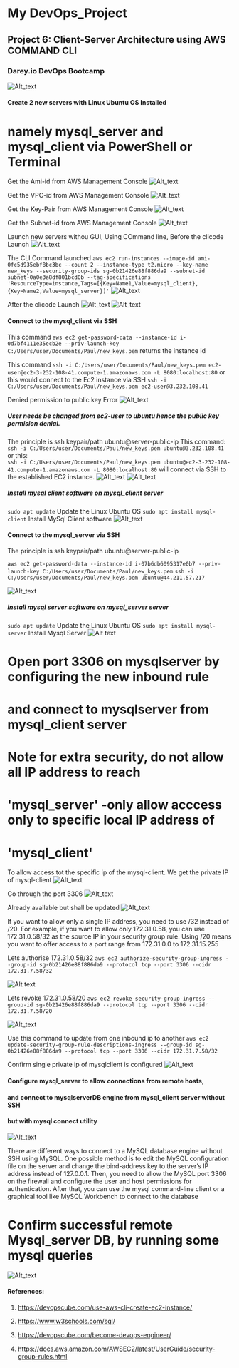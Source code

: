 # My DevOps_Project 

## Project 6: Client-Server Architecture using AWS COMMAND CLI

### Darey.io DevOps Bootcamp

![Alt_text](img/00.cli_server.png)


#### Create 2 new servers with Linux Ubuntu OS Installed
# namely mysql_server and mysql_client via PowerShell or Terminal
Get the Ami-id from AWS Management Console
![Alt_text](img/01.Ami-id.png)

Get the VPC-id from AWS Management Console
![Alt_text](img/02.VPC-id.png)

Get the Key-Pair from AWS Management Console
![Alt_text](img/03.keypair.png)

Get the Subnet-id from AWS Management Console
![Alt_text](img/04.subnet-id.png)

Launch new servers withou GUI, Using COmmand line, 
Before the clicode Launch
![Alt_text](img/05a.b4clicode.png)


The CLI Command launched
```aws ec2 run-instances --image-id ami-0fc5d935ebf8bc3bc --count 2 --instance-type t2.micro --key-name new_keys --security-group-ids sg-0b21426e88f886da9 --subnet-id  subnet-0a0e3a8df801bcd0b --tag-specifications 'ResourceType=instance,Tags=[{Key=Name1,Value=mysql_client},{Key=Name2,Value=mysql_server}]'```
![Alt_text](img/05b.clicode.png)


After the clicode Launch
![Alt_text](img/05c.afterclicodea.png)
![Alt_text](img/05d.afterclicodeb.png)




#### Connect to the mysql_client via SSH
This command ```aws ec2 get-password-data --instance-id i-0d7bf4111e35ecb2e --priv-launch-key C:/Users/user/Documents/Paul/new_keys.pem```
returns the instance id

This command ```ssh -i C:/Users/user/Documents/Paul/new_keys.pem ec2-user@ec2-3-232-108-41.compute-1.amazonaws.com -L 8080:localhost:80```
or this would connect to the Ec2 instance via SSH
```ssh -i C:/Users/user/Documents/Paul/new_keys.pem ec2-user@3.232.108.41```

Denied permission to public key Error
![Alt_text](img/6a.CLISSHConnectError.png)  

##### User needs be changed from ec2-user to ubuntu hence the public key permision denial.
The principle is ssh keypair/path ubuntu@server-public-ip
This command: ```ssh -i C:/Users/user/Documents/Paul/new_keys.pem ubuntu@3.232.108.41``` 
or this:  
```ssh -i C:/Users/user/Documents/Paul/new_keys.pem ubuntu@ec2-3-232-108-41.compute-1.amazonaws.com -L 8080:localhost:80```
will connect via SSH to the established EC2 instance.
![Alt_text](img/6b.CLISSHConnect.png)
![Alt_text](img/6c.CLISSHConnect.png)




##### Install mysql client software on mysql_client server
```sudo apt update```   Update the Linux Ubuntu OS
```sudo apt install mysql-client```  Install MySql Client software
![Alt_text](img/6d.mysqlclientinstalled.png)




#### Connect to the mysql_server via SSH
The principle is ssh keypair/path ubuntu@server-public-ip

```aws ec2 get-password-data --instance-id i-07b6db6095317e0b7 --priv-launch-key C:/Users/user/Documents/Paul/new_keys.pem```
```ssh -i C:/Users/user/Documents/Paul/new_keys.pem ubuntu@44.211.57.217```  

![Alt_text](img/7aCLISSHServerConect.png)

##### Install mysql server software on mysql_server server

```sudo apt update```  Update the Linux Ubuntu OS
```sudo apt install mysql-server```  Install Mysql Server 
![Alt text](img/7b.mysqlserverisntalled.png)




# Open port 3306 on mysqlserver by configuring the new inbound rule
# and connect to mysqlserver from mysql_client server
# Note for extra security, do not  allow all IP address to reach 
# 'mysql_server' -only allow acccess only to specific local IP address of 
# 'mysql_client'  

To allow access tot the specific ip of the mysql-client. We get the private IP of mysql-client
![Alt_text](img/9a.findptirvateip.png)

Go through the port 3306
![Alt_text](img/9b.mysqlport.png)

Already available but shall be updated
![Alt_text](img/9c.ruleexists.png)



If you want to allow only a single IP address, you need to use /32 instead of /20. For example, if you want to allow only 172.31.0.58, you can use 172.31.0.58/32 as the source IP in your security group rule. Using /20 means you want to offer access to a port range from 172.31.0.0 to 172.31.15.255

Lets authorise 172.31.0.58/32
```aws ec2 authorize-security-group-ingress --group-id sg-0b21426e88f886da9 --protocol tcp --port 3306 --cidr 172.31.7.58/32```

![Alt text](img/9d.authorise.png)

Lets revoke 172.31.0.58/20
```aws ec2 revoke-security-group-ingress --group-id sg-0b21426e88f886da9 --protocol tcp --port 3306 --cidr 172.31.7.58/20```

![Alt_text](img/9e.revoke.png)

Use this command to update from one inbound ip to another
```aws ec2 update-security-group-rule-descriptions-ingress --group-id sg-0b21426e88f886da9 --protocol tcp --port 3306 --cidr 172.31.7.58/32```

Confirm single private ip of mysqlclient is configured
![Alt_text](img/9f.oneip.png)





#### Configure mysql_server to allow connections from remote hosts,  
#### and connect to mysqlserverDB engine from mysql_client server without SSH 
#### but with mysql connect utility

![Alt_text](img/10.bindaddress.PNG)

There are different ways to connect to a MySQL database engine without SSH using MySQL. One possible method is to edit the MySQL configuration file on the server and change the bind-address key to the server’s IP address instead of 127.0.0.1. Then, you need to allow the MySQL port 3306 on the firewall and configure the user and host permissions for authentication. After that, you can use the mysql command-line client or a graphical tool like MySQL Workbench to connect to the database


# Confirm successful remote Mysql_server DB, by running some mysql queries

![Alt_text](img/11.showdatabases.png)










#### References:

1. https://devopscube.com/use-aws-cli-create-ec2-instance/

2. https://www.w3schools.com/sql/

3. https://devopscube.com/become-devops-engineer/

4. https://docs.aws.amazon.com/AWSEC2/latest/UserGuide/security-group-rules.html


